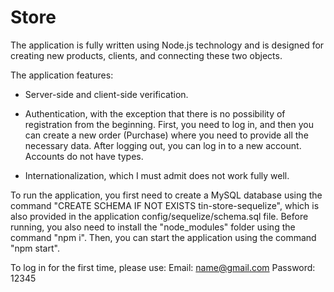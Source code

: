 # Store

The application is fully written using Node.js technology and is designed for creating new products, clients, and connecting these two objects.

The application features:

- Server-side and client-side verification.
  
- Authentication, with the exception that there is no possibility of registration from the beginning. First, you need to log in, and then you can create a new order (Purchase) where you need to provide all the necessary data. After logging out, you can log in to a new account. Accounts do not have types.
  
- Internationalization, which I must admit does not work fully well.
  
To run the application, you first need to create a MySQL database using the command "CREATE SCHEMA IF NOT EXISTS tin-store-sequelize", which is also provided in the application config/sequelize/schema.sql file.
Before running, you also need to install the "node_modules" folder using the command "npm i". Then, you can start the application using the command "npm start".

To log in for the first time, please use:
Email: name@gmail.com
Password: 12345
